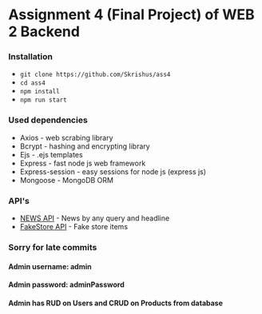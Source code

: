 # Assignment 4 (Final Project) of WEB 2 Backend

### Installation

- `git clone https://github.com/Skrishus/ass4`
- `cd ass4`
- `npm install`
- `npm run start`

### Used dependencies

- Axios - web scrabing library
- Bcrypt - hashing and encrypting library
- Ejs - .ejs templates
- Express - fast node js web framework
- Express-session - easy sessions for node js (express js)
- Mongoose - MongoDB ORM

### API's

- [NEWS API](https://newsapi.org/) - News by any query and headline
- [FakeStore API](https://fakestoreapi.com/) - Fake store items

### Sorry for late commits
#### Admin username: admin
#### Admin password: adminPassword
#### Admin has RUD on Users and CRUD on Products from database
